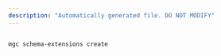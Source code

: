 ```yaml
---
description: "Automatically generated file. DO NOT MODIFY"
---
```


```bash

mgc schema-extensions create

```